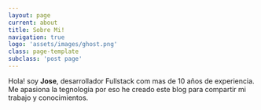 ```yaml
---
layout: page
current: about
title: Sobre Mi!
navigation: true
logo: 'assets/images/ghost.png'
class: page-template
subclass: 'post page'
---
```


 Hola! soy **Jose**, desarrollador Fullstack com mas de 10 años de experiencia. Me apasiona la tegnologia por eso he creado este blog para compartir mi trabajo y conocimientos.
